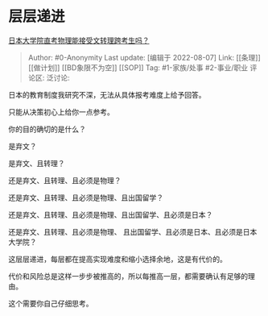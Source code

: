 # 层层递进
[日本大学院直考物理能接受文转理跨考生吗？](https://www.zhihu.com/question/523874225/answer/2614123628)

> Author: #0-Anonymity
> Last update: [编辑于 2022-08-07]
> Link: [[条理]] [[做计划]] [[BD象限不为空]] [[SOP]]
> Tag: #1-家族/处事 #2-事业/职业
> 评论区:
> 泛讨论:

日本的教育制度我研究不深，无法从具体报考难度上给予回答。

只能从决策初心上给你一点参考。

你的目的确切的是什么？

是弃文？

是弃文、且转理？

还是弃文、且转理、且必须是物理？

还是弃文、且转理、且必须是物理、且出国留学？

还是弃文、且转理、且必须是物理、且出国留学、且必须是日本？

还是弃文、且转理、且必须是物理、 且出国留学、且必须是日本、且必须是日本大学院？

这层层递进，每层都在提高实现难度和缩小选择余地，这是有代价的。

代价和风险总是这样一步步被推高的，所以每推高一层，都需要确认有足够的理由。

这个需要你自己仔细思考。
